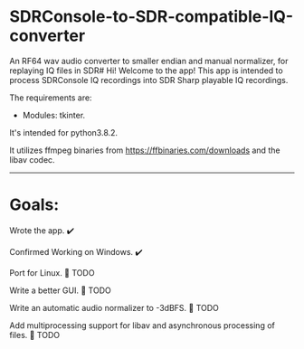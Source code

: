 # SDRConsole-to-SDR-compatible-IQ-converter
An RF64 wav audio converter to smaller endian and manual normalizer, for replaying IQ files in SDR#
Hi! Welcome to the app! This app is intended to process SDRConsole IQ recordings into SDR Sharp playable IQ recordings.

The requirements are:

- Modules: tkinter.

It's intended for python3.8.2.

It utilizes ffmpeg binaries from https://ffbinaries.com/downloads and the libav codec.



________________________
# Goals:

Wrote the app. ✔️

Confirmed Working on Windows. ✔️

Port for Linux. 📝 TODO

Write a better GUI. 📝 TODO

Write an automatic audio normalizer to -3dBFS. 📝 TODO

Add multiprocessing support for libav and asynchronous processing of files. 📝 TODO
